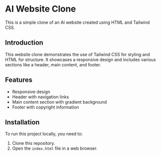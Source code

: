 # AI Website Clone

This is a simple clone of an AI website created using HTML and Tailwind CSS.




## Introduction

This website clone demonstrates the use of Tailwind CSS for styling and HTML for structure. It showcases a responsive design and includes various sections like a header, main content, and footer.

## Features

- Responsive design
- Header with navigation links
- Main content section with gradient background
- Footer with copyright information

## Installation

To run this project locally, you need to:

1. Clone this repository.
2. Open the `index.html` file in a web browser.

```bash

